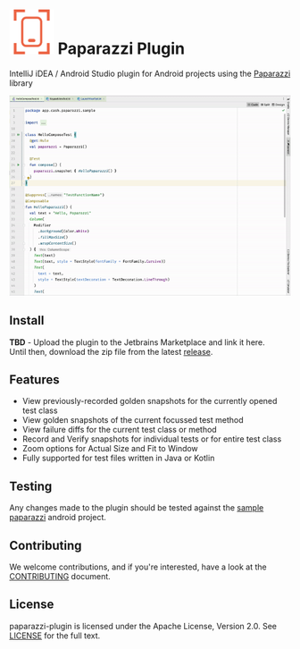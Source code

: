 # <img src="/preview/logo.png" title="logo" height="80" width="80" /> Paparazzi Plugin

IntelliJ iDEA / Android Studio plugin for Android projects using the <a href="https://github.com/cashapp/paparazzi">
Paparazzi</a> library

<img src="/preview/screenshare.gif" alt="preview" title="preview"/>

Install
-----
**TBD** - Upload the plugin to the Jetbrains Marketplace and link it here. <br>
Until then, download the zip file from the latest <a href="https://github.com/getyourguide/paparazzi-plugin/releases">
release</a>.

Features
-----

- View previously-recorded golden snapshots for the currently opened test class
- View golden snapshots of the current focussed test method
- View failure diffs for the current test class or method
- Record and Verify snapshots for individual tests or for entire test class
- Zoom options for Actual Size and Fit to Window
- Fully supported for test files written in Java or Kotlin

Testing
-----
Any changes made to the plugin should be tested against the
<a href="https://github.com/cashapp/paparazzi/tree/master/sample">sample paparazzi</a> android project.

Contributing
-----
We welcome contributions, and if you're interested, have a look at the [CONTRIBUTING](CONTRIBUTING.md) document.

License
-----
paparazzi-plugin is licensed under the Apache License, Version 2.0. See [LICENSE](LICENSE) for the full text.
